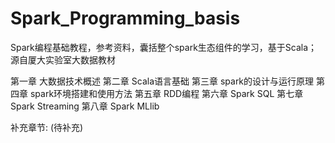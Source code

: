 # Spark_Programming_basis
Spark编程基础教程，参考资料，囊括整个spark生态组件的学习，基于Scala；源自厦大实验室大数据教材

第一章 大数据技术概述
第二章 Scala语言基础
第三章 spark的设计与运行原理
第四章 spark环境搭建和使用方法
第五章 RDD编程
第六章 Spark SQL
第七章 Spark Streaming
第八章 Spark MLlib

补充章节:
(待补充)

